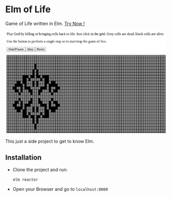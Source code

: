 # Elm of Life

Game of Life written in Elm.
[Try Now !](https://philib.github.io/elm-of-life/)

![](ui-screenshot.png)

This just a side project to get to know Elm.


## Installation

- Clone the project and run:
    ```$xslt
    elm reactor
    ```
- Open your Browser and go to `localhost:8000`

